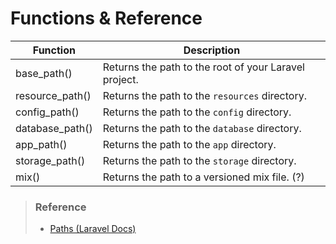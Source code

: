 # Functions & Reference

| Function        | Description                                           |
| --------------- | ----------------------------------------------------- |
| base_path()     | Returns the path to the root of your Laravel project. |
| resource_path() | Returns the path to the `resources` directory.        |
| config_path()   | Returns the path to the `config` directory.           |
| database_path() | Returns the path to the `database` directory.         |
| app_path()      | Returns the path to the `app` directory.              |
| storage_path()  | Returns the path to the `storage` directory.          |
| mix()           | Returns the path to a versioned mix file. (?)         |

> ### Reference
> 
> - <a href="https://laravel.com/docs/master/helpers#paths" target="_blank">Paths (Laravel Docs)</a>
